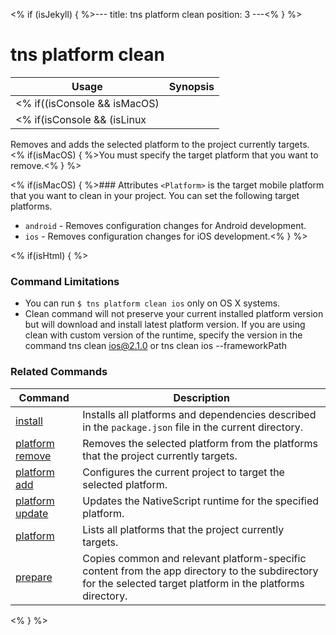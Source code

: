 <% if (isJekyll) { %>---
title: tns platform clean
position: 3
---<% } %>
# tns platform clean


Usage | Synopsis
------|-------
<% if((isConsole && isMacOS) || isHtml) { %>General | `$ tns platform clean <Platform>`<% } %>
<% if(isConsole && (isLinux || isWindows)) { %>General | `$ tns platform clean android`<% } %>

Removes and adds the selected platform to the project currently targets. <% if(isMacOS) { %>You must specify the target platform that you want to remove.<% } %>

<% if(isMacOS) { %>### Attributes
`<Platform>` is the target mobile platform that you want to clean in your project. You can set the following target platforms.
* `android` - Removes configuration changes for Android development.
* `ios` - Removes configuration changes for iOS development.<% } %>

<% if(isHtml) { %>
### Command Limitations

* You can run `$ tns platform clean ios` only on OS X systems.
* Clean command will not preserve your current installed platform version but will download and install latest platform version. If you are using clean with custom version of the runtime, specify the version in the command tns clean ios@2.1.0 or tns clean ios --frameworkPath <path-to-tgz>

### Related Commands

Command | Description
----------|----------
[install](install.html) | Installs all platforms and dependencies described in the `package.json` file in the current directory.
[platform remove](platform-remove.html) | Removes the selected platform from the platforms that the project currently targets.
[platform add](platform-add.html) | Configures the current project to target the selected platform.
[platform update](platform-update.html) | Updates the NativeScript runtime for the specified platform.
[platform](platform.html) | Lists all platforms that the project currently targets.
[prepare](prepare.html) | Copies common and relevant platform-specific content from the app directory to the subdirectory for the selected target platform in the platforms directory.
<% } %>
